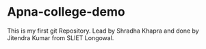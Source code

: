 # Apna-college-demo
This is my first git Repository.
Lead by Shradha Khapra and done by Jitendra Kumar from SLIET Longowal.

